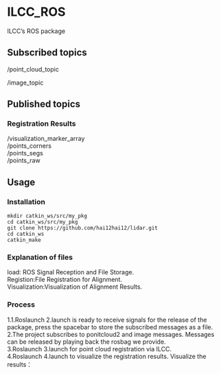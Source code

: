 # ILCC_ROS  

ILCC’s ROS package

## Subscribed topics  

/point_cloud_topic

/image_topic

## Published topics

### Registration Results

/visualization_marker_array  
/points_corners  
/points_segs  
/points_raw  

## Usage

### Installation

`mkdir catkin_ws/src/my_pkg`  
`cd catkin_ws/src/my_pkg`  
`git clone https://github.com/hai12hai12/lidar.git`  
`cd catkin_ws`  
`catkin_make`  

### Explanation of files

load: ROS Signal Reception and File Storage.  
Registion:File Registration for Alignment.  
Visualization:Visualization of Alignment Results.  

### Process

1.1.Roslaunch 2.launch is ready to receive signals for the release of the package, press the spacebar to store the subscribed messages as a file.  
2.The project subscribes to ponitcloud2 and image messages. Messages can be released by playing back the rosbag we provide.  
3.Roslaunch 3.launch for point cloud registration via ILCC.  
4.Roslaunch 4.launch to visualize the registration results. Visualize the results：  
